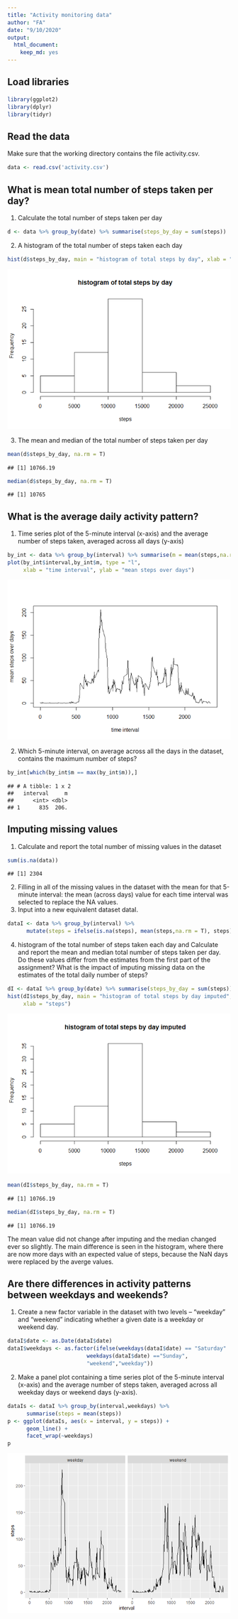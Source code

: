 ```yaml
---
title: "Activity monitoring data"
author: "FA"
date: "9/10/2020"
output: 
  html_document: 
    keep_md: yes
---
```




## Load libraries 

```r
library(ggplot2)
library(dplyr)
library(tidyr)
```

## Read the data 
Make sure that the working directory contains the file activity.csv.


```r
data <- read.csv('activity.csv')
```

## What is mean total number of steps taken per day?
1) Calculate the total number of steps taken per day

```r
d <- data %>% group_by(date) %>% summarise(steps_by_day = sum(steps))
```
2) A histogram of the total number of steps taken each day

```r
hist(d$steps_by_day, main = "histogram of total steps by day", xlab = "steps")
```

![](PA1_template_files/figure-html/histo-1.png)<!-- -->

3) The mean and median of the total number of steps taken per day

```r
mean(d$steps_by_day, na.rm = T)
```

```
## [1] 10766.19
```

```r
median(d$steps_by_day, na.rm = T)
```

```
## [1] 10765
```

## What is the average daily activity pattern?
1) Time series plot of the 5-minute interval (x-axis) and the average number of steps taken, averaged across all days (y-axis)

```r
by_int <- data %>% group_by(interval) %>% summarise(m = mean(steps,na.rm = T))
plot(by_int$interval,by_int$m, type = "l",
     xlab = "time interval", ylab = "mean steps over days")
```

![](PA1_template_files/figure-html/adap-1.png)<!-- -->

2) Which 5-minute interval, on average across all the days in the dataset, contains the maximum number of steps?

```r
by_int[which(by_int$m == max(by_int$m)),]
```

```
## # A tibble: 1 x 2
##   interval     m
##      <int> <dbl>
## 1      835  206.
```
## Imputing missing values
1) Calculate and report the total number of missing values in the dataset

```r
sum(is.na(data))
```

```
## [1] 2304
```
2) Filling in all of the missing values in the dataset with the mean for that 5-minute interval: the mean (across days) value for each time interval was selected to replace the NA values. 
3) Input into a new equivalent dataset dataI.

```r
dataI <- data %>% group_by(interval) %>%
      mutate(steps = ifelse(is.na(steps), mean(steps,na.rm = T), steps))
```
4) histogram of the total number of steps taken each day and Calculate and report the mean and median total number of steps taken per day. Do these values differ from the estimates from the first part of the assignment? What is the impact of imputing missing data on the estimates of the total daily number of steps?


```r
dI <- dataI %>% group_by(date) %>% summarise(steps_by_day = sum(steps))
hist(dI$steps_by_day, main = "histogram of total steps by day imputed",
     xlab = "steps")
```

![](PA1_template_files/figure-html/imputed_stepsperday-1.png)<!-- -->


```r
mean(dI$steps_by_day, na.rm = T)
```

```
## [1] 10766.19
```



```r
median(dI$steps_by_day, na.rm = T)
```

```
## [1] 10766.19
```
The mean value did not change after imputing and the median changed ever so slightly. The main difference is seen in the histogram, where there are now more days with an expected value of steps, because the NaN days were replaced by the averge values. 

## Are there differences in activity patterns between weekdays and weekends?
1) Create a new factor variable in the dataset with two levels – “weekday” and “weekend” indicating whether a given date is a weekday or weekend day.

```r
dataI$date <- as.Date(dataI$date)
dataI$weekdays <- as.factor(ifelse(weekdays(dataI$date) == "Saturday" | 
                         weekdays(dataI$date) =="Sunday",
                         "weekend","weekday"))
```
2) Make a panel plot containing a time series plot of the 5-minute interval (x-axis) and the average number of steps taken, averaged across all weekday days or weekend days (y-axis).

```r
dataIs <- dataI %>% group_by(interval,weekdays) %>% 
      summarise(steps = mean(steps))
p <- ggplot(dataIs, aes(x = interval, y = steps)) + 
      geom_line() +
      facet_wrap(~weekdays)
p
```

![](PA1_template_files/figure-html/panel_plot-1.png)<!-- -->



